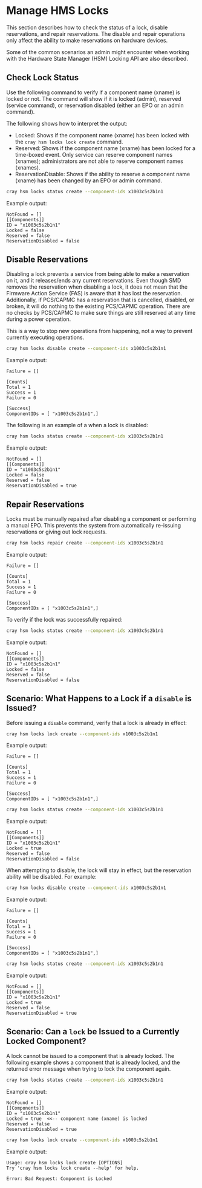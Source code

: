 # Manage HMS Locks

This section describes how to check the status of a lock, disable reservations, and repair reservations.
The disable and repair operations only affect the ability to make reservations on hardware devices.

Some of the common scenarios an admin might encounter when working with the Hardware State Manager (HSM)
Locking API are also described.

## Check Lock Status

Use the following command to verify if a component name (xname) is locked or not. The command will show
if it is locked (admin), reserved (service command), or reservation disabled (either an EPO or an admin
command).

The following shows how to interpret the output:

* Locked: Shows if the component name (xname) has been locked with the `cray hsm locks lock create` command.
* Reserved: Shows if the component name (xname) has been locked for a time-boxed event. Only service can reserve component names (xnames); administrators are not able to reserve component names (xnames).
* ReservationDisable: Shows if the ability to reserve a component name (xname) has been changed by an EPO or admin command.

```bash
cray hsm locks status create --component-ids x1003c5s2b1n1
```

Example output:

```text
NotFound = []
[[Components]]
ID = "x1003c5s2b1n1"
Locked = false
Reserved = false
ReservationDisabled = false
```

## Disable Reservations

Disabling a lock prevents a service from being able to make a reservation on it, and it releases/ends any
current reservations. Even though SMD removes the reservation when disabling a lock, it does not mean that
the Firmware Action Service (FAS) is aware that it has lost the reservation. Additionally, if PCS/CAPMC has
a reservation that is cancelled, disabled, or broken, it will do nothing to the existing PCS/CAPMC operation.
There are no checks by PCS/CAPMC to make sure things are still reserved at any time during a power operation.

This is a way to stop new operations from happening, not a way to prevent currently executing operations.

```bash
cray hsm locks disable create --component-ids x1003c5s2b1n1
```

Example output:

```text
Failure = []

[Counts]
Total = 1
Success = 1
Failure = 0

[Success]
ComponentIDs = [ "x1003c5s2b1n1",]
```

The following is an example of a when a lock is disabled:

```bash
cray hsm locks status create --component-ids x1003c5s2b1n1
```

Example output:

```text
NotFound = []
[[Components]]
ID = "x1003c5s2b1n1"
Locked = false
Reserved = false
ReservationDisabled = true
```

## Repair Reservations

Locks must be manually repaired after disabling a component or performing a manual EPO. This prevents the
system from automatically re-issuing reservations or giving out lock requests.

```bash
cray hsm locks repair create --component-ids x1003c5s2b1n1
```

Example output:

```text
Failure = []

[Counts]
Total = 1
Success = 1
Failure = 0

[Success]
ComponentIDs = [ "x1003c5s2b1n1",]
```

To verify if the lock was successfully repaired:

```bash
cray hsm locks status create --component-ids x1003c5s2b1n1
```

Example output:

```text
NotFound = []
[[Components]]
ID = "x1003c5s2b1n1"
Locked = false
Reserved = false
ReservationDisabled = false
```

## Scenario: What Happens to a Lock if a `disable` is Issued?

Before issuing a `disable` command, verify that a lock is already in effect:

```bash
cray hsm locks lock create --component-ids x1003c5s2b1n1
```

Example output:

```text
Failure = []

[Counts]
Total = 1
Success = 1
Failure = 0

[Success]
ComponentIDs = [ "x1003c5s2b1n1",]
```

```bash
cray hsm locks status create --component-ids x1003c5s2b1n1
```

Example output:

```text
NotFound = []
[[Components]]
ID = "x1003c5s2b1n1"
Locked = true
Reserved = false
ReservationDisabled = false
```

When attempting to disable, the lock will stay in effect, but the reservation ability will be disabled. For example:

```bash
cray hsm locks disable create --component-ids x1003c5s2b1n1
```

Example output:

```text
Failure = []

[Counts]
Total = 1
Success = 1
Failure = 0

[Success]
ComponentIDs = [ "x1003c5s2b1n1",]
```

```bash
cray hsm locks status create --component-ids x1003c5s2b1n1
```

Example output:

```text
NotFound = []
[[Components]]
ID = "x1003c5s2b1n1"
Locked = true
Reserved = false
ReservationDisabled = true
```

## Scenario: Can a `lock` be Issued to a Currently Locked Component?

A lock cannot be issued to a component that is already locked. The following example shows a component that is already
locked, and the returned error message when trying to lock the component again.

```bash
cray hsm locks status create --component-ids x1003c5s2b1n1
```

Example output:

```text
NotFound = []
[[Components]]
ID = "x1003c5s2b1n1"
Locked = true  <<-- component name (xname) is locked
Reserved = false
ReservationDisabled = true
```

```bash
cray hsm locks lock create --component-ids x1003c5s2b1n1
```

Example output:

```text
Usage: cray hsm locks lock create [OPTIONS]
Try 'cray hsm locks lock create --help' for help.

Error: Bad Request: Component is Locked
```
